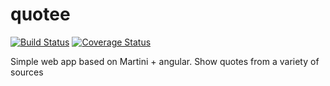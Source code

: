 quotee
======
[![Build Status](https://drone.io/github.com/jacob-meacham/quotee/status.png)](https://drone.io/github.com/jacob-meacham/quotee/latest)
[![Coverage Status](https://coveralls.io/repos/jacob-meacham/quotee/badge.png?branch=develop)](https://coveralls.io/r/jacob-meacham/quotee?branch=develop)

Simple web app based on Martini + angular. Show quotes from a variety of sources
